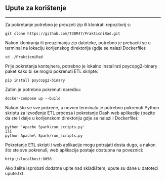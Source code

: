 ## Upute za korištenje
<hr>
Za pokretanje potrebno je preuzeti zip ili klonirati repozitorij s:

```
git clone https://github.com/T30M47/PrakticniRad.git
```

Nakon kloniranja ili preuzimanja zip datoteke, potrebno je prebaciti se u terminal na lokaciju korijenskog direktorija (gdje se nalazi Dockerfile):
```
cd ./PrakticniRad
```

Prije pokretanja kontejnera, potrebno je lokalno instalirati psycopg2-binary paket kako bi se moglo pokrenuti ETL skripte:
```
pip install psycopg2-binary
```

Zatim je potrebno pokrenuti naredbu:
```
docker-compose up --build
```

Nakon što se sve pokrene, u novom terminalu je potrebno pokrenuti Python skriptu za izvođenje ETL procesa i pokretanje Dash web aplikacije (pazite da ste i dalje u korijenskom direktoriju gdje se nalazi i Dockerfile):
```
python 'Apache Spark\run_scripts.py'
ili
python Apache\ Spark/run_scripts.py 
```

Pokretanje ETL skripti i web aplikacije mogu potrajati dosta dugo, a nakon što ste sve pokrenuli, web aplikacija postaje dostupna na poveznici:
```
http://localhost:8050
```

Ako želite isprobati dodatne upite nad skladištem, upute su dane u datoteci upute.txt.
